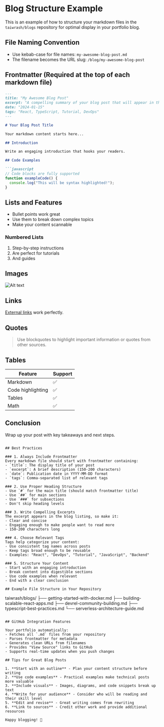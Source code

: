 # Blog Structure Example

This is an example of how to structure your markdown files in the `taiwrash/blogs` repository for optimal display in your portfolio blog.

## File Naming Convention
- Use kebab-case for file names: `my-awesome-blog-post.md`
- The filename becomes the URL slug: `/blog/my-awesome-blog-post`

## Frontmatter (Required at the top of each markdown file)

```markdown
---
title: "My Awesome Blog Post"
excerpt: "A compelling summary of your blog post that will appear in the blog listing"
date: "2024-01-15"
tags: "React, TypeScript, Tutorial, DevOps"
---

# Your Blog Post Title

Your markdown content starts here...

## Introduction

Write an engaging introduction that hooks your readers.

## Code Examples

```javascript
// Code blocks are fully supported
function exampleCode() {
  console.log("This will be syntax highlighted!");
}
```

## Lists and Features

- Bullet points work great
- Use them to break down complex topics
- Make your content scannable

### Numbered Lists

1. Step-by-step instructions
2. Are perfect for tutorials
3. And guides

## Images

![Alt text](https://example.com/image.jpg)

## Links

[External links](https://example.com) work perfectly.

## Quotes

> Use blockquotes to highlight important information or quotes from other sources.

## Tables

| Feature | Support |
|---------|---------|
| Markdown | ✅ |
| Code highlighting | ✅ |
| Tables | ✅ |
| Math | ✅ |

## Conclusion

Wrap up your post with key takeaways and next steps.
```

## Best Practices

### 1. Always Include Frontmatter
Every markdown file should start with frontmatter containing:
- `title`: The display title of your post
- `excerpt`: A brief description (150-200 characters)
- `date`: Publication date in YYYY-MM-DD format
- `tags`: Comma-separated list of relevant tags

### 2. Use Proper Heading Structure
- Use `#` for the main title (should match frontmatter title)
- Use `##` for main sections
- Use `###` for subsections
- Don't skip heading levels

### 3. Write Compelling Excerpts
The excerpt appears in the blog listing, so make it:
- Clear and concise
- Engaging enough to make people want to read more
- 150-200 characters long

### 4. Choose Relevant Tags
Tags help categorize your content:
- Use consistent tag names across posts
- Keep tags broad enough to be reusable
- Examples: "React", "DevOps", "Tutorial", "JavaScript", "Backend"

### 5. Structure Your Content
- Start with an engaging introduction
- Break content into digestible sections
- Use code examples when relevant
- End with a clear conclusion

## Example File Structure in Your Repository

```
taiwrash/blogs/
├── getting-started-with-docker.md
├── building-scalable-react-apps.md
├── devrel-community-building.md
├── typescript-best-practices.md
└── serverless-architecture-guide.md
```

## GitHub Integration Features

Your portfolio automatically:
- Fetches all `.md` files from your repository
- Parses frontmatter for metadata
- Generates clean URLs from filenames
- Provides "View Source" links to GitHub
- Supports real-time updates when you push changes

## Tips for Great Blog Posts

1. **Start with an outline** - Plan your content structure before writing
2. **Use code examples** - Practical examples make technical posts more valuable
3. **Include visuals** - Images, diagrams, and code snippets break up text
4. **Write for your audience** - Consider who will be reading and their skill level
5. **Edit and revise** - Great writing comes from rewriting
6. **Link to sources** - Credit other work and provide additional resources

Happy blogging! 🚀